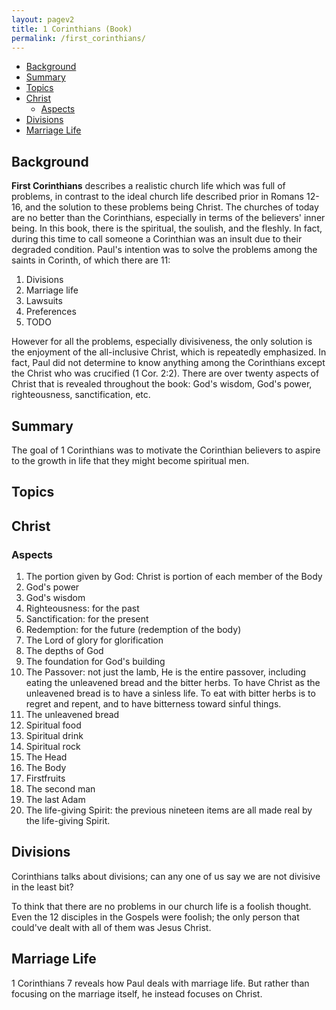 ```yaml
---
layout: pagev2
title: 1 Corinthians (Book)
permalink: /first_corinthians/
---
```

- [Background](#background)
- [Summary](#summary)
- [Topics](#topics)
- [Christ](#christ)
  - [Aspects](#aspects)
- [Divisions](#divisions)
- [Marriage Life](#marriage-life)

## Background

**First Corinthians** describes a realistic church life which was full of problems, in contrast to the ideal church life described prior in Romans 12-16, and the solution to these problems being Christ. The churches of today are no better than the Corinthians, especially in terms of the believers' inner being. In this book, there is the spiritual, the soulish, and the fleshly. In fact, during this time to call someone a Corinthian was an insult due to their degraded condition. Paul's intention was to solve the problems among the saints in Corinth, of which there are 11: 

1. Divisions
2. Marriage life
3. Lawsuits
4. Preferences
5. TODO

However for all the problems, especially divisiveness, the only solution is the enjoyment of the all-inclusive Christ, which is repeatedly emphasized. In fact, Paul did not determine to know anything among the Corinthians except the Christ who was crucified (1 Cor. 2:2). There are over twenty aspects of Christ that is revealed throughout the book: God's wisdom, God's power, righteousness, sanctification, etc.

## Summary

The goal of 1 Corinthians was to motivate the Corinthian believers to aspire to the growth in life that they might become spiritual men.

## Topics

## Christ

### Aspects

1. The portion given by God: Christ is portion of each member of the Body
2. God's power
3. God's wisdom
4. Righteousness: for the past
5. Sanctification: for the present
6. Redemption: for the future (redemption of the body)
7. The Lord of glory for glorification
8. The depths of God
9. The foundation for God's building
10. The Passover: not just the lamb, He is the entire passover, including eating the unleavened bread and the bitter herbs. To have Christ as the unleavened bread is to have a sinless life. To eat with bitter herbs is to regret and repent, and to have bitterness toward sinful things.
11. The unleavened bread
12. Spiritual food
13. Spiritual drink
14. Spiritual rock
15. The Head
16. The Body
17. Firstfruits
18. The second man
19. The last Adam
20. The life-giving Spirit: the previous nineteen items are all made real by the life-giving Spirit.

## Divisions

Corinthians talks about divisions; can any one of us say we are not divisive in the least bit?

To think that there are no problems in our church life is a foolish thought. Even the 12 disciples in the Gospels were foolish; the only person that could've dealt with all of them was Jesus Christ.

## Marriage Life

1 Corinthians 7 reveals how Paul deals with marriage life. But rather than focusing on the marriage itself, he instead focuses on Christ.

